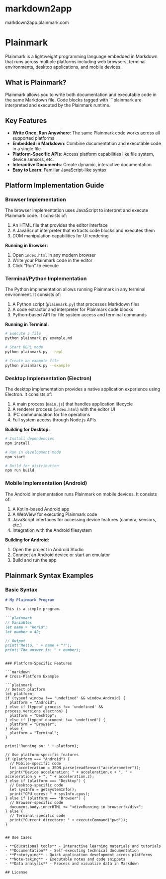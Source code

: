 # markdown2app
markdown2app.plainmark.com

# Plainmark

Plainmark is a lightweight programming language embedded in Markdown that runs across multiple platforms including web browsers, terminal environments, desktop applications, and mobile devices.

## What is Plainmark?

Plainmark allows you to write both documentation and executable code in the same Markdown file. Code blocks tagged with ```plainmark are interpreted and executed by the Plainmark runtime.

## Key Features

- **Write Once, Run Anywhere**: The same Plainmark code works across all supported platforms
- **Embedded in Markdown**: Combine documentation and executable code in a single file
- **Platform-Specific APIs**: Access platform capabilities like file system, device sensors, etc.
- **Interactive Documents**: Create dynamic, interactive documentation
- **Easy to Learn**: Familiar JavaScript-like syntax

## Platform Implementation Guide

### Browser Implementation

The browser implementation uses JavaScript to interpret and execute Plainmark code. It consists of:

1. An HTML file that provides the editor interface
2. A JavaScript interpreter that extracts code blocks and executes them
3. DOM manipulation capabilities for UI rendering

**Running in Browser:**
1. Open `index.html` in any modern browser
2. Write your Plainmark code in the editor
3. Click "Run" to execute

### Terminal/Python Implementation

The Python implementation allows running Plainmark in any terminal environment. It consists of:

1. A Python script (`plainmark.py`) that processes Markdown files
2. A code extractor and interpreter for Plainmark code blocks
3. Python-based API for file system access and terminal commands

**Running in Terminal:**
```bash
# Execute a file
python plainmark.py example.md

# Start REPL mode
python plainmark.py --repl

# Create an example file
python plainmark.py --example
```

### Desktop Implementation (Electron)

The desktop implementation provides a native application experience using Electron. It consists of:

1. A main process (`main.js`) that handles application lifecycle
2. A renderer process (`index.html`) with the editor UI
3. IPC communication for file operations
4. Full system access through Node.js APIs

**Building for Desktop:**
```bash
# Install dependencies
npm install

# Run in development mode
npm start

# Build for distribution
npm run build
```

### Mobile Implementation (Android)

The Android implementation runs Plainmark on mobile devices. It consists of:

1. A Kotlin-based Android app
2. A WebView for executing Plainmark code
3. JavaScript interfaces for accessing device features (camera, sensors, etc.)
4. Integration with the Android filesystem

**Building for Android:**
1. Open the project in Android Studio
2. Connect an Android device or start an emulator
3. Build and run the app

## Plainmark Syntax Examples

### Basic Syntax

```markdown
# My Plainmark Program

This is a simple program.

```plainmark
// Variables
let name = "World";
let number = 42;

// Output
print("Hello, " + name + "!");
print("The answer is: " + number);
```
```

### Platform-Specific Features

```markdown
# Cross-Platform Example

```plainmark
// Detect platform
let platform;
if (typeof window !== 'undefined' && window.Android) {
  platform = "Android";
} else if (typeof process !== 'undefined' && process.versions.electron) {
  platform = "Desktop";
} else if (typeof document !== 'undefined') {
  platform = "Browser";
} else {
  platform = "Terminal";
}

print("Running on: " + platform);

// Use platform-specific features
if (platform === "Android") {
  // Mobile-specific code
  let acceleration = JSON.parse(readSensor("accelerometer"));
  print("Device acceleration: " + acceleration.x + ", " + acceleration.y + ", " + acceleration.z);
} else if (platform === "Desktop") {
  // Desktop-specific code
  let sysInfo = getSystemInfo();
  print("CPU cores: " + sysInfo.cpus);
} else if (platform === "Browser") {
  // Browser-specific code
  document.body.innerHTML += "<div>Running in browser!</div>";
} else {
  // Terminal-specific code
  print("Current directory: " + executeCommand("pwd"));
}
```
```

## Use Cases

- **Educational tools** - Interactive learning materials and tutorials
- **Documentation** - Self-executing technical documentation
- **Prototyping** - Quick application development across platforms
- **Note-taking** - Executable notes and code snippets
- **Data analysis** - Process and visualize data in Markdown

## License

